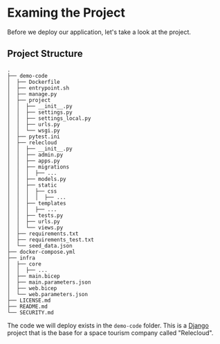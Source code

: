 # Examing the Project

Before we deploy our application, let's take a look at the project. 

## Project Structure

```shell
.
├── demo-code
│  ├── Dockerfile
│  ├── entrypoint.sh
│  ├── manage.py
│  ├── project
│  │  ├── __init__.py
│  │  ├── settings.py
│  │  ├── settings_local.py
│  │  ├── urls.py
│  │  └── wsgi.py
│  ├── pytest.ini
│  ├── relecloud
│  │  ├── __init__.py
│  │  ├── admin.py
│  │  ├── apps.py
│  │  ├── migrations
│  │  │  ├── ...
│  │  ├── models.py
│  │  ├── static
│  │  │  ├── css
│  │  │  │  ├── ...
│  │  ├── templates
│  │  │  ├── ...
│  │  ├── tests.py
│  │  ├── urls.py
│  │  └── views.py
│  ├── requirements.txt
│  ├── requirements_test.txt
│  └── seed_data.json
├── docker-compose.yml
├── infra
│  ├── core
│  │  ├── ...
│  ├── main.bicep
│  ├── main.parameters.json
│  ├── web.bicep
│  └── web.parameters.json
├── LICENSE.md
├── README.md
└── SECURITY.md

```

The code we will deploy exists in the `demo-code` folder. This is a [Django](https://djangoproject.com) project that is the base for a space tourism company called "Relecloud". 


